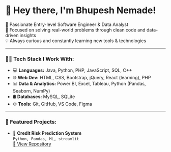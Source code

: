 # 👋 Hey there, I'm Bhupesh Nemade!

🎯 Passionate Entry-level Software Engineer & Data Analyst  
🚀 Focused on solving real-world problems through clean code and data-driven insights  
💡 Always curious and constantly learning new tools & technologies

---

### 👨‍💻 Tech Stack I Work With:
- 💻 **Languages:** Java, Python, PHP, JavaScript, SQL, C++
- 🌐 **Web Dev:** HTML, CSS, Bootstrap, jQuery, React (learning), PHP
- 📊 **Data & Analytics:** Power BI, Excel, Tableau, Python (Pandas, Seaborn, NumPy)
- 🛢️ **Databases:** MySQL, SQLite
- ⚙️ **Tools:** Git, GitHub, VS Code, Figma

---

### 📌 Featured Projects:
- 🧠 **Credit Risk Prediction System**  
  `Python, Pandas, ML, streamlit`  
  [🔗 View Repository](https://github.com/bhupesh-nemade/credit-risk-prediction)
